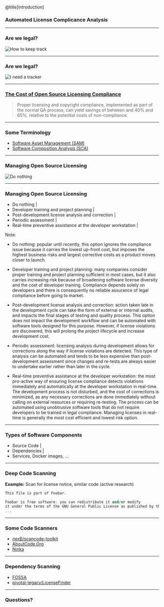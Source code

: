 @title[Introduction]

### Automated License Complicance Analysis

---

### Are we legal?

![How to keep track](https://memegen.link/noidea/how_to_keep_track../...of_all_my_dependencies~q.jpg?watermark=none)

---

### Are we legal?

![I need a tracker](http://m.memegen.com/hnrsmk.jpg)

---

### [The Cost of Open Source Licensing Compliance](http://www.industryweek.com/software-amp-systems/cost-open-source-licensing-compliance)

> Proper licensing and copyright compliance, implemented
> as part of the normal QA process, can yield savings of
> between and 40% and 65%, relative to the potential costs
> of non-compliance.

---

### Some Terminology

- [Software Asset Management (SAM)](https://www.gartner.com/reviews/market/software-asset-management-tools)
- [Software Composition Analysis (SCA)](https://resources.whitesourcesoftware.com/blog-whitesource/software-composition-security-analysis)

---

### Managing Open Source Licensing

![Do nothing](https://i.pinimg.com/originals/f5/1c/a6/f51ca6de2e25b45ed354710a5d6afc07.jpg)

---

### Managing Open Source Licensing

- Do nothing |
- Developer training and project planning |
- Post-development license analysis and correction |
- Periodic assessment |
- Real-time preventive assistance at the developer workstation |

Note:

- Do nothing: popular until recently, this option ignores the compliance issue because it carries the lowest up-front cost, but imposes the highest business risks and largest corrective costs as a product moves closer to launch.

- Developer training and project planning: many companies consider proper training and project planning sufficient in most cases, but it also carries increasing risk because of broadening software license diversity and the cost of developer training. Compliance depends solely on developers and there is consequently no reliable assurance of legal compliance before going to market.

- Post-development license analysis and correction: action taken late in the development cycle can take the form of external or internal audits, and impacts the final stages of testing and quality process. This option does not impact the development workflow and can be automated with software tools designed for this purpose. However, if license violations are discovered, this will prolong the project lifecycle and increase development cost.

- Periodic assessment: licensing analysis during development allows for corrections along the way if license violations are detected. This type of analysis can be automated and tends to be less expensive than post-development assessment since changes and re-tests are always easier to undertake earlier rather than later in the cycle.

- Real-time preventive assistance at the developer workstation: the most pro-active way of ensuring license compliance detects violations immediately and automatically at the developer workstation in real-time. The development process is not disturbed, and the cost of corrections is minimized, as any necessary corrections are done immediately without calling on external resources or requiring re-testing. The process can be automated using unobtrusive software tools that do not require developers to be trained in legal compliance. Managing licenses in real-time is generally the most cost efficient and lowest risk option.

---

### Types of Software Components

- Source Code |
- Dependencies |
- Services, Docker images, ...

---

### Deep Code Scanning

**Example:** Scan for license notice, similar code (active research)

```c++
This file is part of Foobar.

Foobar is free software: you can redistribute it and/or modify
it under the terms of the GNU General Public License as published by the Free Software Foundation, either version 3 of the License, or (at your option) any later version.
...
```

---

### Some Code Scanners

- [nexB/scancode-toolkit](https://github.com/nexB/scancode-toolkit)
- [AboutCode.Org](https://www.aboutcode.org/)
- [Ninka](http://ninka.turingmachine.org/)

---

### Dependency Scanning

- [FOSSA](https://fossa.io/)
- [pivotal-legacy/LicenseFinder](https://github.com/pivotal-legacy/LicenseFinder)

---

### Questions?
